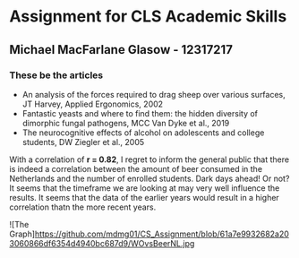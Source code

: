 # Assignment for CLS Academic Skills
## Michael MacFarlane Glasow - 12317217
### These be the articles
- An analysis of the forces required to drag sheep over various surfaces, JT Harvey, Applied Ergonomics, 2002
- Fantastic yeasts and where to find them: the hidden diversity of dimorphic fungal pathogens, MCC Van Dyke et al., 2019
- The neurocognitive effects of alcohol on adolescents and college students,  DW Ziegler et al., 2005 

With a correlation of **r = 0.82**, I regret to inform the general public that there is indeed a correlation between the amount of beer consumed in the Netherlands and the number of enrolled students. Dark days ahead! Or not? It seems that the timeframe we are looking at may very well influence the results. It seems that the data of the earlier years would result in a higher correlation thatn the more recent years.

![The Graph]https://github.com/mdmg01/CS_Assignment/blob/61a7e9932682a203060866df6354d4940bc687d9/WOvsBeerNL.jpg
